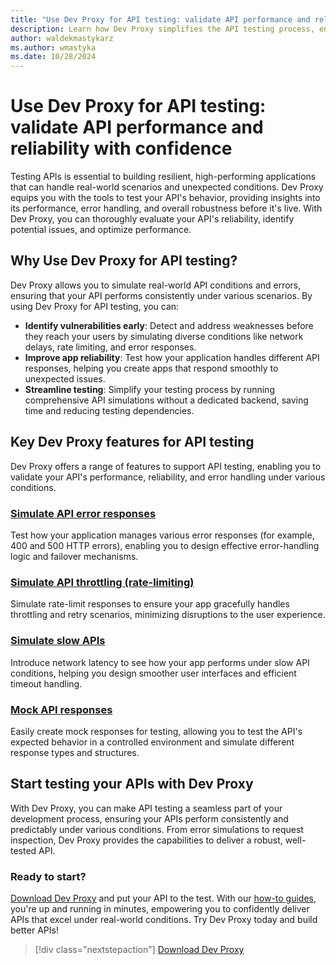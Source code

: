 ```yaml
---
title: "Use Dev Proxy for API testing: validate API performance and reliability with confidence"
description: Learn how Dev Proxy simplifies the API testing process, enabling you to simulate real-world conditions, identify vulnerabilities, and optimize performance before your API goes live.
author: waldekmastykarz
ms.author: wmastyka
ms.date: 10/28/2024
---
```


# Use Dev Proxy for API testing: validate API performance and reliability with confidence

Testing APIs is essential to building resilient, high-performing applications that can handle real-world scenarios and unexpected conditions. Dev Proxy equips you with the tools to test your API's behavior, providing insights into its performance, error handling, and overall robustness before it's live. With Dev Proxy, you can thoroughly evaluate your API's reliability, identify potential issues, and optimize performance.

## Why Use Dev Proxy for API testing?

Dev Proxy allows you to simulate real-world API conditions and errors, ensuring that your API performs consistently under various scenarios. By using Dev Proxy for API testing, you can:

- **Identify vulnerabilities early**: Detect and address weaknesses before they reach your users by simulating diverse conditions like network delays, rate limiting, and error responses.
- **Improve app reliability**: Test how your application handles different API responses, helping you create apps that respond smoothly to unexpected issues.
- **Streamline testing**: Simplify your testing process by running comprehensive API simulations without a dedicated backend, saving time and reducing testing dependencies.

## Key Dev Proxy features for API testing

Dev Proxy offers a range of features to support API testing, enabling you to validate your API's performance, reliability, and error handling under various conditions.

### [Simulate API error responses](../how-to/test-my-app-with-random-errors.md)

Test how your application manages various error responses (for example, 400 and 500 HTTP errors), enabling you to design effective error-handling logic and failover mechanisms.

### [Simulate API throttling (rate-limiting)](../how-to/simulate-rate-limit-api-responses.md)

Simulate rate-limit responses to ensure your app gracefully handles throttling and retry scenarios, minimizing disruptions to the user experience.

### [Simulate slow APIs](../how-to/simulate-slow-api-responses.md)

Introduce network latency to see how your app performs under slow API conditions, helping you design smoother user interfaces and efficient timeout handling.

### [Mock API responses](../how-to/mock-responses.md)

Easily create mock responses for testing, allowing you to test the API's expected behavior in a controlled environment and simulate different response types and structures.

## Start testing your APIs with Dev Proxy

With Dev Proxy, you can make API testing a seamless part of your development process, ensuring your APIs perform consistently and predictably under various conditions. From error simulations to request inspection, Dev Proxy provides the capabilities to deliver a robust, well-tested API.

### Ready to start?

[Download Dev Proxy](../get-started.md) and put your API to the test. With our [how-to guides](../how-to/overview.md), you're up and running in minutes, empowering you to confidently deliver APIs that excel under real-world conditions. Try Dev Proxy today and build better APIs!

> [!div class="nextstepaction"]
> [Download Dev Proxy](../get-started.md)
